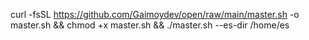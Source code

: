 curl -fsSL https://github.com/Gaimoydev/open/raw/main/master.sh -o master.sh && chmod +x master.sh && ./master.sh --es-dir /home/es
